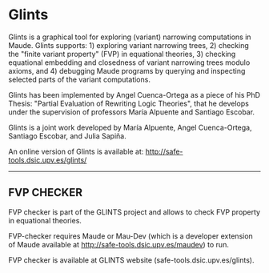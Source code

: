 # Glints
Glints is a graphical tool for exploring (variant) narrowing computations in Maude.
Glints supports: 1) exploring variant narrowing trees, 2) checking the 
"finite variant property" (FVP) in equational theories, 3) checking equational 
embedding and closedness of variant narrowing trees modulo axioms, and 4) debugging 
Maude programs by querying and inspecting selected parts of the variant computations.

Glints has been implemented by Angel Cuenca-Ortega as a piece of his PhD Thesis: "Partial Evaluation of Rewriting Logic Theories", that he develops under the supervision of professors María Alpuente and Santiago Escobar.

Glints is a joint work developed by María Alpuente, Angel Cuenca-Ortega, Santiago Escobar, and Julia Sapiña.

An online version of Glints is available at: http://safe-tools.dsic.upv.es/glints/

----------------------------------------------------------------------------------------------------------------------
FVP CHECKER    
----------------------------------------------------------------------------------------------------------------------
FVP checker is part of the GLINTS project and allows to check FVP property in 
equational theories. 

FVP-checker requires Maude or Mau-Dev (which is a developer extension of Maude 
available at http://safe-tools.dsic.upv.es/maudev) to run.

FVP checker is available at GLINTS website (safe-tools.dsic.upv.es/glints). 
